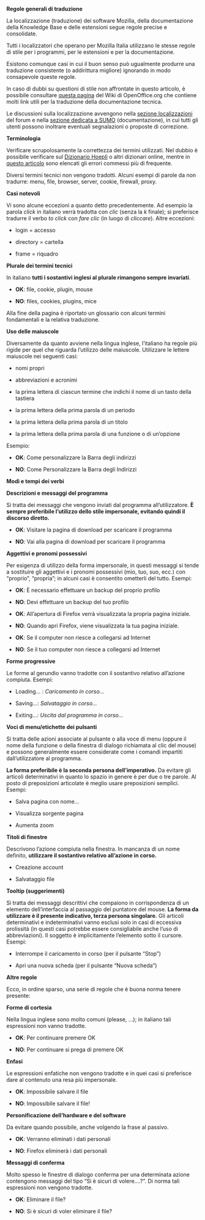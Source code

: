 **Regole generali di traduzione**

La localizzazione (traduzione) dei software Mozilla, della documentazione della Knowledge Base e delle estensioni segue regole precise e consolidate.

Tutti i localizzatori che operano per Mozilla Italia utilizzano le stesse regole di stile per i programmi, per le estensioni e per la documentazione.

Esistono comunque casi in cui il buon senso può ugualmente produrre una traduzione consistente (o addirittura migliore) ignorando in modo consapevole queste regole.

In caso di dubbi su questioni di stile non affrontate in questo articolo, è possibile consultare [questa pagina](http://wiki.services.openoffice.org/wiki/IT/StyleGuides) del Wiki di OpenOffice.org che contiene molti link utili per la traduzione della documentazione tecnica.

Le discussioni sulla localizzazione avvengono nella [sezione localizzazioni](http://forum.mozillaitalia.org/viewforum.php?f=8) del forum e nella [sezione dedicata a SUMO](http://forum.mozillaitalia.org/index.php?board=25.0) (documentazione), in cui tutti gli utenti possono inoltrare eventuali segnalazioni o proposte di correzione.

**Terminologia**

Verificare scrupolosamente la correttezza dei termini utilizzati. Nel dubbio è possibile verificare sul [Dizionario Hoepli](http://dizionari.hoepli.it/Dizionario_Italiano.aspx?idD=1) o altri dizionari online, mentre in [questo articolo](https://www.mozillaitalia.org/home/2004/10/22/piccola-guida-grammaticale/) sono elencati gli errori commessi più di frequente.

Diversi termini tecnici non vengono tradotti. Alcuni esempi di parole da non tradurre: menu, file, browser, server, cookie, firewall, proxy.

**Casi notevoli**

Vi sono alcune eccezioni a quanto detto precedentemente. Ad esempio la parola *click* in italiano verrà tradotta con *clic* (senza la *k* finale); si preferisce tradurre il verbo *to click* con *fare clic* (in luogo di *cliccare*). Altre eccezioni:

-   login = accesso

-   directory = cartella

-   frame = riquadro

**Plurale dei termini tecnici**

In italiano **tutti i sostantivi inglesi al plurale rimangono sempre invariati**.

-   **OK**: file, cookie, plugin, mouse

-   **NO**: files, cookies, plugins, mice

Alla fine della pagina è riportato un glossario con alcuni termini fondamentali e la relativa traduzione.

**Uso delle maiuscole**

Diversamente da quanto avviene nella lingua inglese, l’italiano ha regole più rigide per quel che riguarda l’utilizzo delle maiuscole. Utilizzare le lettere maiuscole nei seguenti casi:

-   nomi propri

-   abbreviazioni e acronimi

-   la prima lettera di ciascun termine che indichi il nome di un tasto della tastiera

-   la prima lettera della prima parola di un periodo

-   la prima lettera della prima parola di un titolo

-   la prima lettera della prima parola di una funzione o di un’opzione

Esempio:

-   **OK**: Come personalizzare la Barra degli indirizzi

-   **NO**: Come Personalizzare la Barra degli Indirizzi

**Modi e tempi dei verbi**

**Descrizioni e messaggi del programma**

Si tratta dei messaggi che vengono inviati dal programma all’utilizzatore. **È sempre preferibile l’utilizzo dello stile impersonale, evitando quindi il discorso diretto.**

-   **OK**: Visitare la pagina di download per scaricare il programma

-   **NO**: Vai alla pagina di download per scaricare il programma

**Aggettivi e pronomi possessivi**

Per esigenza di utilizzo della forma impersonale, in questi messaggi si tende a sostituire gli aggettivi e i pronomi possessivi (mio, tuo, suo, ecc.) con “proprio”, “propria”; in alcuni casi è consentito ometterli del tutto. Esempi:

-   **OK**: È necessario effettuare un backup del proprio profilo

-   **NO**: Devi effettuare un backup del tuo profilo

<!-- -->

-   **OK**: All’apertura di Firefox verrà visualizzata la propria pagina iniziale.

-   **NO**: Quando apri Firefox, viene visualizzata la tua pagina iniziale.

<!-- -->

-   **OK**: Se il computer non riesce a collegarsi ad Internet

-   **NO**: Se il tuo computer non riesce a collegarsi ad Internet

**Forme progressive**

Le forme al gerundio vanno tradotte con il sostantivo relativo all’azione compiuta. Esempi:

-   Loading… : *Caricamento in corso…*

-   Saving…: *Salvataggio in corso…*

-   Exiting…*: Uscita dal programma in corso…*

**Voci di menu/etichette dei pulsanti**

Si tratta delle azioni associate al pulsante o alla voce di menu (oppure il nome della funzione o della finestra di dialogo richiamata al clic del mouse) e possono generalmente essere considerate come i comandi impartiti dall’utilizzatore al programma.

**La forma preferibile è la seconda persona dell’imperativo.** Da evitare gli articoli determinativi in quanto lo spazio in genere è per due o tre parole. Al posto di preposizioni articolate è meglio usare preposizioni semplici. Esempi:

-   Salva pagina con nome…

-   Visualizza sorgente pagina

-   Aumenta zoom

**Titoli di finestre**

Descrivono l’azione compiuta nella finestra. In mancanza di un nome definito, **utilizzare il sostantivo relativo all’azione in corso.**

-   Creazione account

-   Salvataggio file

**Tooltip (suggerimenti)**

Si tratta dei messaggi descrittivi che compaiono in corrispondenza di un elemento dell’interfaccia al passaggio del puntatore del mouse. **La forma da utilizzare è il presente indicativo, terza persona singolare.** Gli articoli determinativi e indeterminativi vanno esclusi solo in casi di eccessiva prolissità (in questi casi potrebbe essere consigliabile anche l’uso di abbreviazioni). Il soggetto è implicitamente l’elemento sotto il cursore. Esempi:

-   Interrompe il caricamento in corso (per il pulsante “Stop”)

-   Apri una nuova scheda (per il pulsante “Nuova scheda”)

**Altre regole**

Ecco, in ordine sparso, una serie di regole che è buona norma tenere presente:

**Forme di cortesia**

Nella lingua inglese sono molto comuni (please, …); in italiano tali espressioni non vanno tradotte.

-   **OK**: Per continuare premere OK

-   **NO**: Per continuare si prega di premere OK

**Enfasi**

Le espressioni enfatiche non vengono tradotte e in quei casi si preferisce dare al contenuto una resa più impersonale.

-   **OK**: Impossibile salvare il file

-   **NO**: Impossibile salvare il file!

**Personificazione dell’hardware e del software**

Da evitare quando possibile, anche volgendo la frase al passivo.

-   **OK**: Verranno eliminati i dati personali

-   **NO**: Firefox eliminerà i dati personali

**Messaggi di conferma**

Molto spesso le finestre di dialogo conferma per una determinata azione contengono messaggi del tipo “Si è sicuri di volere….?”. Di norma tali espressioni non vengono tradotte.

-   **OK**: Eliminare il file?

-   **NO**: Si è sicuri di voler eliminare il file?


